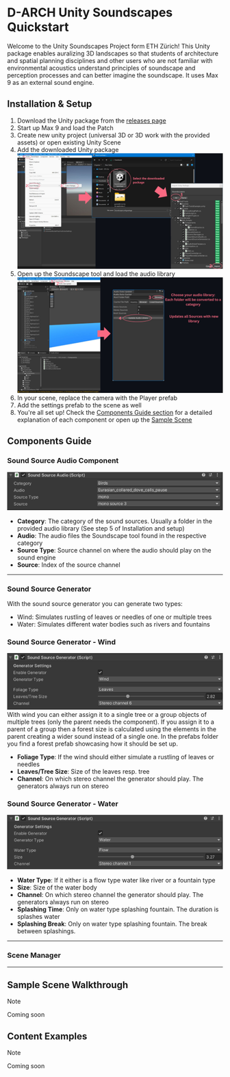 # D-ARCH Unity Soundscapes Quickstart 

Welcome to the Unity Soundscapes Project form ETH Zürich! This Unity package enables auralizing 3D landscapes so that students of architecture and spatial planning disciplines and other users who are not familiar with environmental acoustics understand principles of soundscape and perception processes and can better imagine the soundscape. It uses Max 9 as an external sound engine.

## Installation & Setup 

1. Download the Unity package from the [releases page](https://github.com/danieborethz/DBAUG-DARCH-Soundscapes/releases)
2. Start up Max 9 and load the Patch
3. Create new unity project (universal 3D or 3D work with the provided assets) or open existing Unity Scene
4. Add the downloaded Unity package <img alt="Instructions on installing the unity package" src="/docs/images/Package_installation.jpg" />
5. Open up the Soundscape tool and load the audio library <img alt="Instructions on updating the audio library" src="/docs/images/Update_Audio_Library.jpg" />
6. In your scene, replace the camera with the Player prefab
7. Add the settings prefab to the scene as well
8. You're all set up! Check the [Components Guide section](#components-guide) for a detailed explanation of each component or open up the [Sample Scene](#sample-scene-walkthrough)
 
## Components Guide 
### Sound Source Audio Component
<img alt="Sound Source Audio Component" src="/docs/images/Sound_Source_Audio_Component.png" />

- **Category**: The category of the sound sources. Usually a folder in the provided audio library (See step 5 of Installation and setup)
- **Audio**: The audio files the Soundscape tool found in the respective category
- **Source Type**: Source channel on where the audio should play on the sound engine
- **Source**: Index of the source channel

<hr>

### Sound Source Generator
With the sound source generator you can generate two types: 
- Wind: Simulates rustling of leaves or needles of one or multiple trees
- Water: Simulates different water bodies such as rivers and fountains

### Sound Source Generator - Wind
<img alt="Sound Source Audio Component" src="/docs/images/Sound_Source_Generator_Wind.png" />
With wind you can either assign it to a single tree or a group objects of multiple trees (only the parent needs the component). If you assign it to a parent of a group then a forest size is calculated using the elements in the parent creating a wider sound instead of a single one. In the prefabs folder you find a forest prefab showcasing how it should be set up.

- **Foliage Type**: If the wind should either simulate a rustling of leaves or needles
- **Leaves/Tree Size**: Size of the leaves resp. tree
- **Channel**: On which stereo channel the generator should play. The generators always run on stereo

### Sound Source Generator - Water
<img alt="Sound Source Audio Component" src="/docs/images/Sound_Source_Generator_Water.png" />

- **Water Type**: If it either is a flow type water like river or a fountain type
- **Size**: Size of the water body
- **Channel**: On which stereo channel the generator should play. The generators always run on stereo
- **Splashing Time**: Only on water type splashing fountain. The duration is splashes water
- **Splashing Break**: Only on water type splashing fountain. The break between splashings.

<hr>

### Scene Manager

<hr>

## Sample Scene Walkthrough 


> [!NOTE]
> Coming soon

 
## Content Examples 

> [!NOTE]
> Coming soon


 

   
